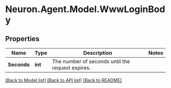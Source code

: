 # Neuron.Agent.Model.WwwLoginBody

## Properties

Name | Type | Description | Notes
------------ | ------------- | ------------- | -------------
**Seconds** | **int** | The number of seconds until the request expires. | 

[[Back to Model list]](../README.md#documentation-for-models) [[Back to API list]](../README.md#documentation-for-api-endpoints) [[Back to README]](../README.md)

